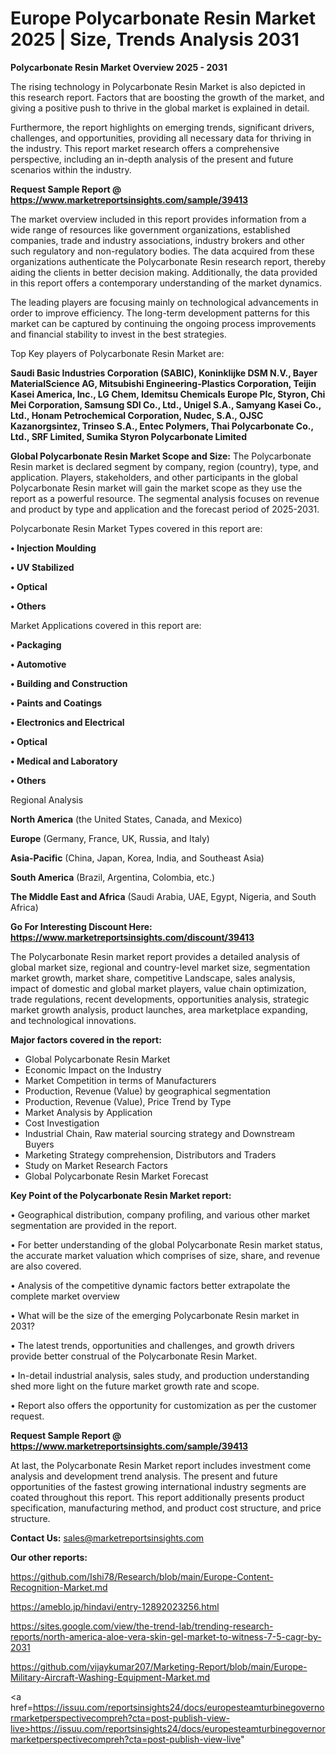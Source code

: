# Europe Polycarbonate Resin Market 2025 | Size, Trends Analysis 2031

<Strong> Polycarbonate Resin Market Overview 2025 - 2031</strong>

The rising technology in Polycarbonate Resin Market is also depicted in this research report. Factors that are boosting the growth of the market, and giving a positive push to thrive in the global market is explained in detail.

Furthermore, the report highlights on emerging trends, significant drivers, challenges, and opportunities, providing all necessary data for thriving in the industry. This report market research offers a comprehensive perspective, including an in-depth analysis of the present and future scenarios within the industry.

<strong>Request Sample Report @ <a href=https://www.marketreportsinsights.com/sample/39413>https://www.marketreportsinsights.com/sample/39413</a></strong>

The market overview included in this report provides information from a wide range of resources like government organizations, established companies, trade and industry associations, industry brokers and other such regulatory and non-regulatory bodies. The data acquired from these organizations authenticate the Polycarbonate Resin research report, thereby aiding the clients in better decision making. Additionally, the data provided in this report offers a contemporary understanding of the market dynamics.

The leading players are focusing mainly on technological advancements in order to improve efficiency. The long-term development patterns for this market can be captured by continuing the ongoing process improvements and financial stability to invest in the best strategies.

Top Key players of Polycarbonate Resin Market are:

<strong>Saudi Basic Industries Corporation (SABIC), Koninklijke DSM N.V., Bayer MaterialScience AG, Mitsubishi Engineering-Plastics Corporation, Teijin Kasei America, Inc., LG Chem, Idemitsu Chemicals Europe Plc, Styron, Chi Mei Corporation, Samsung SDI Co., Ltd., Unigel S.A., Samyang Kasei Co., Ltd., Honam Petrochemical Corporation, Nudec, S.A., OJSC Kazanorgsintez, Trinseo S.A., Entec Polymers, Thai Polycarbonate Co., Ltd., SRF Limited, Sumika Styron Polycarbonate Limited</strong>

<strong><b>Global Polycarbonate Resin Market Scope and Size:</b></strong>
The Polycarbonate Resin market is declared segment by company, region (country), type, and application. Players, stakeholders, and other participants in the global Polycarbonate Resin market will gain the market scope as they use the report as a powerful resource. The segmental analysis focuses on revenue and product by type and application and the forecast period of 2025-2031.

Polycarbonate Resin Market Types covered in this report are:

<strong>•  Injection Moulding

•  UV Stabilized

•  Optical

•  Others</strong>

Market Applications covered in this report are:

<strong>•  Packaging

•  Automotive

•  Building and Construction

•  Paints and Coatings

•  Electronics and Electrical

•  Optical

•  Medical and Laboratory

•  Others</strong> 

Regional Analysis

<strong>North America</strong> (the United States, Canada, and Mexico)

<strong>Europe</strong> (Germany, France, UK, Russia, and Italy)

<strong>Asia-Pacific</strong> (China, Japan, Korea, India, and Southeast Asia)

<strong>South America</strong> (Brazil, Argentina, Colombia, etc.)

<strong>The Middle East and Africa</strong> (Saudi Arabia, UAE, Egypt, Nigeria, and South Africa)

<strong>Go For Interesting Discount Here: <a href=https://www.marketreportsinsights.com/discount/39413>https://www.marketreportsinsights.com/discount/39413</a></strong>

The Polycarbonate Resin market report provides a detailed analysis of global market size, regional and country-level market size, segmentation market growth, market share, competitive Landscape, sales analysis, impact of domestic and global market players, value chain optimization, trade regulations, recent developments, opportunities analysis, strategic market growth analysis, product launches, area marketplace expanding, and technological innovations.

<strong><b>Major factors covered in the report:</b></strong>
<ul>
  <li>Global Polycarbonate Resin Market </li>
  <li>Economic Impact on the Industry</li>
  <li>Market Competition in terms of Manufacturers</li>
  <li>Production, Revenue (Value) by geographical segmentation</li>
  <li>Production, Revenue (Value), Price Trend by Type</li>
  <li>Market Analysis by Application</li>
  <li>Cost Investigation</li>
  <li>Industrial Chain, Raw material sourcing strategy and Downstream Buyers</li>
  <li>Marketing Strategy comprehension, Distributors and Traders</li>
  <li>Study on Market Research Factors</li>
  <li>Global Polycarbonate Resin Market Forecast</li>
</ul>

<strong><b>Key Point of the Polycarbonate Resin Market report:</b></strong>

• Geographical distribution, company profiling, and various other market segmentation are provided in the report.

• For better understanding of the global Polycarbonate Resin market status, the accurate market valuation which comprises of size, share, and revenue are also covered.

• Analysis of the competitive dynamic factors better extrapolate the complete market overview

• What will be the size of the emerging Polycarbonate Resin market in 2031?

• The latest trends, opportunities and challenges, and growth drivers provide better construal of the Polycarbonate Resin Market.

• In-detail industrial analysis, sales study, and production understanding shed more light on the future market growth rate and scope.

• Report also offers the opportunity for customization as per the customer request.

<strong>Request Sample Report @ <a href=https://www.marketreportsinsights.com/sample/39413>https://www.marketreportsinsights.com/sample/39413</a></strong>

At last, the Polycarbonate Resin Market report includes investment come analysis and development trend analysis. The present and future opportunities of the fastest growing international industry segments are coated throughout this report. This report additionally presents product specification, manufacturing method, and product cost structure, and price structure.

<strong>Contact Us:</strong>
sales@marketreportsinsights.com

<strong>Our other reports:</strong>

<a href=https://github.com/Ishi78/Research/blob/main/Europe-Content-Recognition-Market.md>https://github.com/Ishi78/Research/blob/main/Europe-Content-Recognition-Market.md</a>

<a href=https://ameblo.jp/hindavi/entry-12892023256.html>https://ameblo.jp/hindavi/entry-12892023256.html</a>

<a href=https://sites.google.com/view/the-trend-lab/trending-research-reports/north-america-aloe-vera-skin-gel-market-to-witness-7-5-cagr-by-2031>https://sites.google.com/view/the-trend-lab/trending-research-reports/north-america-aloe-vera-skin-gel-market-to-witness-7-5-cagr-by-2031</a>

<a href=https://github.com/vijaykumar207/Marketing-Report/blob/main/Europe-Military-Aircraft-Washing-Equipment-Market.md>https://github.com/vijaykumar207/Marketing-Report/blob/main/Europe-Military-Aircraft-Washing-Equipment-Market.md</a>

<a href=https://issuu.com/reportsinsights24/docs/europesteamturbinegovernormarketperspectivecompreh?cta=post-publish-view-live>https://issuu.com/reportsinsights24/docs/europesteamturbinegovernormarketperspectivecompreh?cta=post-publish-view-live</a>"
